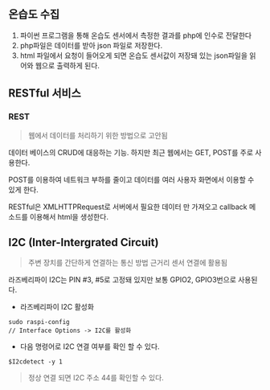 ## 온습도 수집

1. 파이썬 프로그램을 통해 온습도 센서에서 측정한 결과를 php에 인수로 전달한다
2. php파일은 데이터를 받아 json 파일로 저장한다.
3. html 파일에서 요청이 들어오게 되면 온습도 센서값이 저장돼 있는 json파일을 읽어와 웹으로 출력하게 된다.

## RESTful 서비스

### REST 

> 웹에서 데이터를 처리하기 위한 방법으로 고안됨

데이터 베이스의 CRUD에 대응하는 기능. 하지만 최근 웹에서는 GET, POST를 주로 사용한다.

POST를 이용하여 네트워크 부하를 줄이고 데이터를 여러 사용자 화면에서 이용할 수 있게 한다.

RESTful은 XMLHTTPRequest로 서버에서 필요한 데이터 만 가져오고 
callback 메소드를 이용해서 html을 생성한다.

## I2C (Inter-Intergrated Circuit)

> 주변 장치를 간단하게 연결하는 통신 방법 근거리 센서 연결에 활용됨



라즈베리파이 I2C는 PIN #3, #5로 고정돼 있지만 보통 GPIO2, GPIO3번으로 사용된다.



- 라즈베리파이 I2C 활성화

```
sudo raspi-config
// Interface Options -> I2C를 활성화
```



- 다음 명령어로 I2C 연결 여부를 확인 할 수 있다.

```
$I2cdetect -y 1
```

> 정상 연결 되면 I2C 주소 44를 확인할 수 있다.

